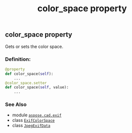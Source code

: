 ﻿---
title: color_space property
second_title: Aspose.CAD for Python via .NET API References
description: 
type: docs
weight: 130
url: /aspose.cad.exif/jpegexifdata/color_space/
is_root: false
---

## color_space property


Gets or sets the color space.
### Definition:
```python
@property
def color_space(self):
    ...
@color_space.setter
def color_space(self, value):
    ...
```

### See Also
* module [`aspose.cad.exif`](../../)
* class [`ExifColorSpace`](/cad/python-net/aspose.cad.exif.enums/exifcolorspace)
* class [`JpegExifData`](/cad/python-net/aspose.cad.exif/jpegexifdata)
